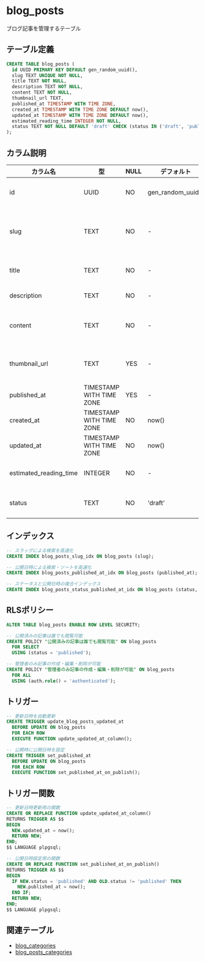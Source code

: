 # blog_posts

ブログ記事を管理するテーブル

## テーブル定義

```sql
CREATE TABLE blog_posts (
  id UUID PRIMARY KEY DEFAULT gen_random_uuid(),
  slug TEXT UNIQUE NOT NULL,
  title TEXT NOT NULL,
  description TEXT NOT NULL,
  content TEXT NOT NULL,
  thumbnail_url TEXT,
  published_at TIMESTAMP WITH TIME ZONE,
  created_at TIMESTAMP WITH TIME ZONE DEFAULT now(),
  updated_at TIMESTAMP WITH TIME ZONE DEFAULT now(),
  estimated_reading_time INTEGER NOT NULL,
  status TEXT NOT NULL DEFAULT 'draft' CHECK (status IN ('draft', 'published', 'archived'))
);
```

## カラム説明

| カラム名 | 型 | NULL | デフォルト | 説明 |
|----------|-----|------|------------|------|
| id | UUID | NO | gen_random_uuid() | 記事の一意識別子 |
| slug | TEXT | NO | - | URLで使用する一意のスラッグ |
| title | TEXT | NO | - | 記事のタイトル |
| description | TEXT | NO | - | 記事の説明文 |
| content | TEXT | NO | - | 記事の本文（MDX形式） |
| thumbnail_url | TEXT | YES | - | サムネイル画像のURL |
| published_at | TIMESTAMP WITH TIME ZONE | YES | - | 公開日時 |
| created_at | TIMESTAMP WITH TIME ZONE | NO | now() | 作成日時 |
| updated_at | TIMESTAMP WITH TIME ZONE | NO | now() | 更新日時 |
| estimated_reading_time | INTEGER | NO | - | 推定読了時間（分） |
| status | TEXT | NO | 'draft' | 記事のステータス |

## インデックス

```sql
-- スラッグによる検索を高速化
CREATE INDEX blog_posts_slug_idx ON blog_posts (slug);

-- 公開日時による検索・ソートを高速化
CREATE INDEX blog_posts_published_at_idx ON blog_posts (published_at);

-- ステータスと公開日時の複合インデックス
CREATE INDEX blog_posts_status_published_at_idx ON blog_posts (status, published_at);
```

## RLSポリシー

```sql
ALTER TABLE blog_posts ENABLE ROW LEVEL SECURITY;

-- 公開済みの記事は誰でも閲覧可能
CREATE POLICY "公開済みの記事は誰でも閲覧可能" ON blog_posts
  FOR SELECT
  USING (status = 'published');

-- 管理者のみ記事の作成・編集・削除が可能
CREATE POLICY "管理者のみ記事の作成・編集・削除が可能" ON blog_posts
  FOR ALL
  USING (auth.role() = 'authenticated');
```

## トリガー

```sql
-- 更新日時を自動更新
CREATE TRIGGER update_blog_posts_updated_at
  BEFORE UPDATE ON blog_posts
  FOR EACH ROW
  EXECUTE FUNCTION update_updated_at_column();

-- 公開時に公開日時を設定
CREATE TRIGGER set_published_at
  BEFORE UPDATE ON blog_posts
  FOR EACH ROW
  EXECUTE FUNCTION set_published_at_on_publish();
```

## トリガー関数

```sql
-- 更新日時更新用の関数
CREATE OR REPLACE FUNCTION update_updated_at_column()
RETURNS TRIGGER AS $$
BEGIN
  NEW.updated_at = now();
  RETURN NEW;
END;
$$ LANGUAGE plpgsql;

-- 公開日時設定用の関数
CREATE OR REPLACE FUNCTION set_published_at_on_publish()
RETURNS TRIGGER AS $$
BEGIN
  IF NEW.status = 'published' AND OLD.status != 'published' THEN
    NEW.published_at = now();
  END IF;
  RETURN NEW;
END;
$$ LANGUAGE plpgsql;
```

## 関連テーブル

- [blog_categories](./blog_categories.md)
- [blog_posts_categories](./blog_posts_categories.md) 